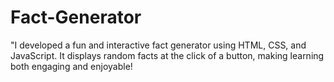 # Fact-Generator
"I developed a fun and interactive fact generator using HTML, CSS, and JavaScript. It displays random facts at the click of a button, making learning both engaging and enjoyable!
